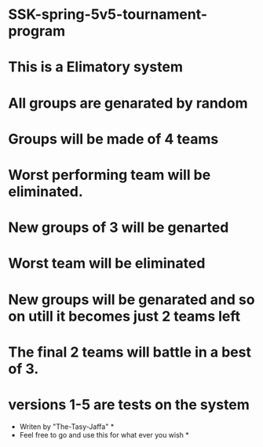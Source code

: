 # SSK-spring-5v5-tournament-program
# This is a Elimatory system
# All groups are genarated by random
# Groups will be made of 4 teams
# Worst performing team will be eliminated.
# New groups of 3 will be genarted
# Worst team will be eliminated
# New groups will be genarated and so on utill it becomes just 2 teams left
# The final 2 teams will battle in a best of 3.
# versions 1-5 are tests on the system 
* Writen by "The-Tasy-Jaffa" *
* Feel free to go and use this for what ever you wish *
